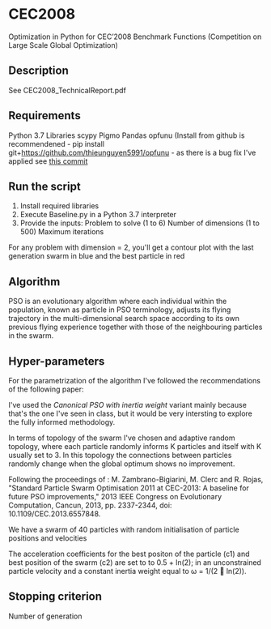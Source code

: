 # CEC2008
Optimization in Python for CEC’2008 Benchmark Functions  (Competition on Large Scale Global Optimization)

## Description
See CEC2008_TechnicalReport.pdf

## Requirements
Python 3.7
Libraries
  scypy
  Pigmo
  Pandas
  opfunu (Install from github is recommendened - pip install git+https://github.com/thieunguyen5991/opfunu - as there is a bug fix I've applied see [this commit](https://github.com/thieunguyen5991/opfunu/commit/346f86686c38ce14238615165bc7547ced6390eb#diff-0dc1a3a4cb023fa8274168c2035ed91a)

## Run the script
1) Install required libraries
2) Execute Baseline.py in a Python 3.7 interpreter
3) Provide the inputs: 
    Problem to solve (1 to 6)
    Number of dimensions (1 to 500) 
    Maximum iterations

For any problem with dimension = 2, you'll get a contour plot with the last generation swarm in blue and the best particle in red

## Algorithm
PSO is an evolutionary algorithm where each individual within the population, known as particle in PSO terminology, adjusts its flying trajectory in the multi-dimensional search space according to its own previous flying experience together with those of the neighbouring particles in the swarm.

## Hyper-parameters

For the parametrization of the algorithm I've followed the recommendations of the following paper:

I've used the *Canonical PSO with inertia weight* variant mainly because that's the one I've seen in class, but it would be very intersting to explore the fully informed methodology.

In terms of topology of the swarm I've chosen and adaptive random topology, where each particle randomly informs K particles and itself  with K usually set to 3. In this topology the connections between particles randomly change when the global optimum shows no improvement.

Following the proceedings of : M. Zambrano-Bigiarini, M. Clerc and R. Rojas, "Standard Particle Swarm Optimisation 2011 at CEC-2013: A baseline for future PSO improvements," 2013 IEEE Congress on Evolutionary Computation, Cancun, 2013, pp. 2337-2344, doi: 10.1109/CEC.2013.6557848.

We have a swarm of 40 particles with random initialisation of particle positions and velocities

The acceleration coefficients for the best positon of the particle (c1)  and best position of the swarm (c2) are set to to 0.5 + ln(2); 
in an unconstrained particle velocity and a constant inertia weight equal to ω = 1/(2  ln(2)).


## Stopping criterion
Number of generation
